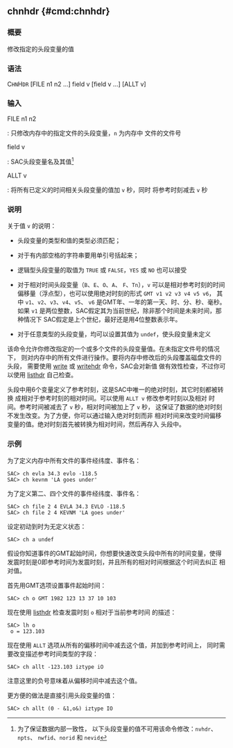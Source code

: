 ## chnhdr {#cmd:chnhdr}

### 概要

修改指定的头段变量的值

### 语法

C`HN`H`DR` \[FILE n1 n2 ...\] field v \[field v ...\] \[ALLT v\]

### 输入

FILE n1 n2

:   只修改内存中的指定文件的头段变量，`n` 为内存中 文件的文件号

field v

:   SAC头段变量名及其值[^1]

ALLT v

:   将所有已定义的时间相关头段变量的值加 `v` 秒，同时 将参考时刻减去 `v`
    秒

### 说明

关于值 `v` 的说明：

-   头段变量的类型和值的类型必须匹配；

-   对于有内部空格的字符串要用单引号括起来；

-   逻辑型头段变量的取值为 `TRUE` 或 `FALSE`，`YES` 或 `NO` 也可以接受

-   对于相对时间头段变量（`B`、`E`、`O`、`A`、 `F`、`Tn`），`v`
    可以是相对参考时刻的时间 偏移量（浮点型），也可以使用绝对时刻的形式
    `GMT v1 v2 v3 v4 v5 v6`， 其中 `v1`、`v2`、`v3`、`v4`、`v5`、 `v6`
    是GMT年、一年的第一天、时、分、秒、毫秒。如果 `v1`
    是两位整数，SAC假定其为当前世纪，除非那个时间是未来时间，那种情况下
    SAC假定是上个世纪，最好还是用4位整数表示年。

-   对于任意类型的头段变量，均可以设置其值为 `undef`，使头段变量未定义

该命令允许你修改指定的一个或多个文件的头段变量值。在未指定文件号的情况下，
则对内存中的所有文件进行操作。要将内存中修改后的头段覆盖磁盘文件的头段，
需要使用 [write](/commands/write.html) 或
[writehdr](/commands/writehdr.html) 命令，SAC会对新值
做有效性检查，不过你可以使用 [listhdr](/commands/listhdr.html)
自己检查。

头段中用6个变量定义了参考时刻，这是SAC中唯一的绝对时刻，其它时刻都被转换
成相对于参考时刻的相对时间。可以使用 `ALLT v` 修改参考时刻以及相对
时间。参考时间被减去了 `v` 秒，相对时间被加上了 `v` 秒，
这保证了数据的绝对时刻不发生改变。为了方便，你可以通过输入绝对时刻而非
相对时间来改变时间偏移变量的值。绝对时刻首先被转换为相对时间，然后再存入
头段中。

### 示例

为了定义内存中所有文件的事件经纬度、事件名：

``` {.bash}
SAC> ch evla 34.3 evlo -118.5
SAC> ch kevnm 'LA goes under'
```

为了定义第二、四个文件的事件经纬度、事件名：

``` {.bash}
SAC> ch file 2 4 EVLA 34.3 EVLO -118.5
SAC> ch file 2 4 KEVNM 'LA goes under'
```

设定初动到时为无定义状态：

``` {.bash}
SAC> ch a undef
```

假设你知道事件的GMT起始时间，你想要快速改变头段中所有的时间变量，使得
发震时刻是0即参考时间为发震时刻，并且所有的相对时间根据这个时间去纠正
相对值。

首先用GMT选项设置事件起始时间：

``` {.bash}
SAC> ch o GMT 1982 123 13 37 10 103
```

现在使用 [listhdr](/commands/listhdr.html) 检查发震时刻 `o`
相对于当前参考时间 的描述：

``` {.bash}
SAC> lh o
 o = 123.103
```

现在使用 `ALLT` 选项从所有的偏移时间中减去这个值，并加到参考时间上，
同时需要改变描述参考时间类型的字段：

``` {.bash}
SAC> ch allt -123.103 iztype iO
```

注意这里的负号意味着从偏移时间中减去这个值。

更方便的做法是直接引用头段变量的值：

``` {.bash}
SAC> ch allt (0 - &1,o&) iztype IO
```

[^1]: 为了保证数据内部一致性，
    以下头段变量的值不可用该命令修改：`nvhdr`、`npts`、 `nwfid`、`norid`
    和 `nevid`
